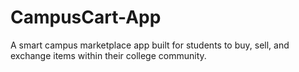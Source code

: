 # CampusCart-App
A smart campus marketplace app built for students to buy, sell, and exchange items within their college community.
